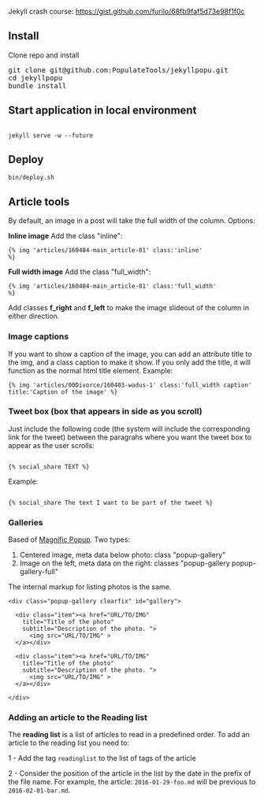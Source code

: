 Jekyll crash course: https://gist.github.com/furilo/68fb9faf5d73e98f1f0c

## Install

Clone repo and install

<pre>
git clone git@github.com:PopulateTools/jekyllpopu.git
cd jekyllpopu
bundle install
</pre>


## Start application in local environment

<code>
jekyll serve -w --future
</code>

## Deploy

```
bin/deploy.sh
```

## Article tools

By default, an image in a post will take the full width of the column. Options:

<strong>Inline image</strong> Add the class "inline":

<code>{% img 'articles/160404-main_article-01' class:'inline' %}</code>

<strong>Full width image</strong> Add the class "full_width": 

<code>{% img 'articles/160404-main_article-01' class:'full_width' %}</code>

Add classes **f_right** and **f_left** to make the image slideout of the column in either direction.

### Image captions 

If you want to show a caption of the image, you can add an attribute title to the img, and a class caption to make it show. If you only add the title, it will function as the normal html title element. Example: 

```
{% img 'articles/00Divorce/160403-wadus-1' class:'full_width caption' title:'Caption of the image' %}
```


### Tweet box (box that appears in side as you scroll)

Just include the following code (the system will include the corresponding link for the tweet) between the paragrahs where you want the tweet box to appear as the user scrolls:

<code>
{% social_share TEXT %}
</code>

Example: 

<code>
{% social_share The text I want to be part of the tweet %}
</code>


### Galleries

Based of [Magnific Popup](http://dimsemenov.com/plugins/magnific-popup/). Two types:

1. Centered image, meta data below photo: class "popup-gallery"
2. Image on the left, meta data on the right: classes "popup-gallery popup-gallery-full"

The internal markup for listing photos is the same. 

```
<div class="popup-gallery clearfix" id="gallery">

  <div class="item"><a href="URL/TO/IMG" 
    title="Title of the photo"
    subtitle="Description of the photo. ">
      <img src="URL/TO/IMG" >
  </a></div>

  <div class="item"><a href="URL/TO/IMG" 
    title="Title of the photo"
    subtitle="Description of the photo. ">
      <img src="URL/TO/IMG" >
  </a></div>

</div>
```


### Adding an article to the Reading list

The **reading list** is a list of articles to read in a predefined order. To add an article to the
reading list you need to:

1 - Add the tag `readinglist` to the list of tags of the article

2 - Consider the position of the article in the list by the date in the prefix of the file name. For
example, the article: `2016-01-29-foo.md` will be previous to `2016-02-01-bar.md`.

